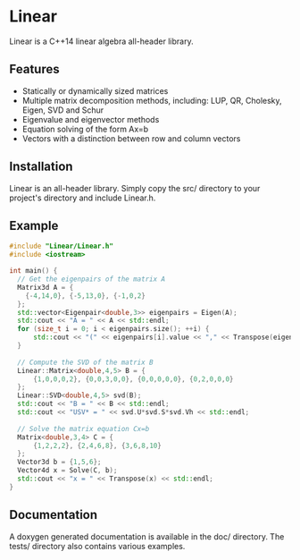 # Linear
Linear is a C++14 linear algebra all-header library.

## Features
- Statically or dynamically sized matrices
- Multiple matrix decomposition methods, including: LUP, QR, Cholesky, Eigen, SVD and Schur
- Eigenvalue and eigenvector methods
- Equation solving of the form Ax=b
- Vectors with a distinction between row and column vectors

## Installation
Linear is an all-header library. Simply copy the src/ directory to your project's directory and include Linear.h.

## Example

```cpp
#include "Linear/Linear.h"
#include <iostream>

int main() {  
  // Get the eigenpairs of the matrix A
  Matrix3d A = { 
    {-4,14,0}, {-5,13,0}, {-1,0,2} 
  };
  std::vector<Eigenpair<double,3>> eigenpairs = Eigen(A);
  std::cout << "A = " << A << std::endl;
  for (size_t i = 0; i < eigenpairs.size(); ++i) {
      std::cout << "(" << eigenpairs[i].value << "," << Transpose(eigenpairs[i].vector) << ")" << std::endl;
  }
  
  // Compute the SVD of the matrix B
  Linear::Matrix<double,4,5> B = {
      {1,0,0,0,2}, {0,0,3,0,0}, {0,0,0,0,0}, {0,2,0,0,0}
  };
  Linear::SVD<double,4,5> svd(B);
  std::cout << "B = " << B << std::endl;
  std::cout << "USV* = " << svd.U*svd.S*svd.Vh << std::endl;
  
  // Solve the matrix equation Cx=b
  Matrix<double,3,4> C = {
      {1,2,2,2}, {2,4,6,8}, {3,6,8,10}
  };
  Vector3d b = {1,5,6};
  Vector4d x = Solve(C, b);
  std::cout << "x = " << Transpose(x) << std::endl;
}
```

## Documentation
A doxygen generated documentation is available in the doc/ directory. The tests/ directory also contains various examples.
